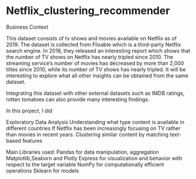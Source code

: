 # Netflix_clustering_recommender

Business Context

This dataset consists of tv shows and movies available on Netflix as of 2019. The dataset is collected from Flixable which is a third-party Netflix search engine. In 2018, they released an interesting report which shows that the number of TV shows on Netflix has nearly tripled since 2010. The streaming service’s number of movies has decreased by more than 2,000 titles since 2010, while its number of TV shows has nearly tripled. It will be interesting to explore what all other insights can be obtained from the same dataset.

Integrating this dataset with other external datasets such as IMDB ratings, rotten tomatoes can also provide many interesting findings.

In this project, I did

Exploratory Data Analysis
Understanding what type content is available in different countries
If Netflix has been increasingly focusing on TV rather than movies in recent years.
Clustering similar content by matching text-based features




Main Libraries used:
Pandas for data manipulation, aggregation
Matplotlib,Seaborn and Plotly Express for visualization and behavior with respect to the target variable
NumPy for computationally efficient operations
Sklearn for models
